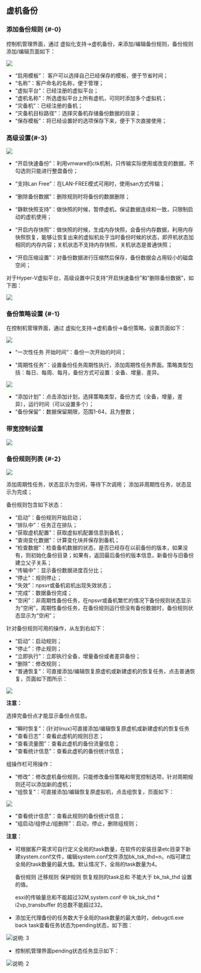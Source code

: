 ## 虚机备份

### 添加备份规则 {#-0}

控制机管理界面，通过 虚拟化支持-&gt;虚机备份，来添加/编辑备份规则，备份规则添加/编辑页面如下：

![](/assets/V7.1.2019011501.png)

*   “启用模板”： 客户可以选择自己已经保存的模板，便于节省时间；
*   “名称”：客户命名的名称，便于管理；
*   “虚拟平台”：已经注册的虚拟平台；
*   “虚机名称”：所选虚拟平台上所有虚机，可同时添加多个虚拟机；
*   “灾备机”：已经注册的备机；
*   “灾备机目标路径”：选择灾备机存储备份数据的目录；
*   “保存模板”：将已经设置好的选项保存下来，便于下次直接使用；


### 高级设置{#-3}

![](/assets/V7.120190325122449.png)

* “开启快速备份”：利用vmware的ctk机制，只传输实际使用或改变的数据，不勾选则只能进行整盘备份；

* “支持Lan Free”：在LAN-FREE模式可用时，使用san方式传输；

* “删除备份数据”：删除规则时将备份的数据删除；

* “静默快照支持”：做快照的时候，暂停虚机，保证数据连续和一致，只限制启动的虚机使用；

* “开启内存快照”：做快照的时候，生成内存快照，会备份内存数据，利用内存快照恢复，能够让恢复出来的虚拟机处于当时备份时候的状态，即开机状态加相同的内存内容；关机状态不支持内存快照，关机状态是普通快照；

* “开启压缩设置”：对备份数据进行压缩然后保存，备份数据会占用较小的磁盘空间；

对于Hyper-V虚拟平台，高级设置中只支持“开启快速备份”和“删除备份数据”，如下图：

![](/assets/V7.220190628135234.png)



### 备份策略设置 {#-1}

在控制机管理界面，通过 虚拟化支持-&gt;虚机备份-&gt;备份策略，设置页面如下：

![](/assets/V7.1.2019011503.png)

* “一次性任务 开始时间”：备份一次开始的时间；

* “周期性任务”：设置备份任务周期性执行，添加周期性任务界面。策略类型包括：每日、每周、每月，备份方式可设置：全备、增量、差异。

![](/assets/V7.1.20190325102314.png)

* “添加计划”：点击添加计划，选择策略类型，备份方式（全备，增量，差异），运行时间（可以设置多个）； 
* “备份保留”：数据保留期限，范围1-64，且为整数；

### 带宽控制设置 

![](/assets/V7.1.2019011505.png)


### 备份规则列表 {#-2}

![](/assets/V7.120190510162904.png)

添加周期性任务，状态显示为空闲，等待下次调用；
添加非周期性任务，状态显示为完成；

备份规则包含如下状态：

* “启动”：备份规则开始启动；
* “排队中”：任务正在排队；
* “获取虚机配置”：获取虚拟机配置信息到备机；
* “查询变化数据”：计算变化块并保存到备机；
* “检查数据”：检查备机数据的状态，是否已经存在以前备份的版本，如果没有，则初始化备份目录；如果有，返回最后备份的版本信息，新备份与旧备份建立父子关系；
* “传输中”：显示备份数据进度百分比；
* “停止”：规则停止；
* “失效”：npsvr或备机宕机出现失效状态；
* “完成”：数据备份完成；
* “空闲”：非周期性备份任务，在npsvr或备机繁忙的情况下备份规则状态显示为“空闲”，周期性备份任务，在备份规则运行但没有备份数据时，备份规则状态显示为“空闲”；


针对备份规则可用的操作，从左到右如下：

*   “启动”：启动规则；
*   “停止”：停止规则；
*   “立即执行”：立即执行全备，增量备份或者差异备份；
*   “删除”：修改规则；
*   “普通恢复”：可直接添加/编辑恢复原虚机或新建虚机的恢复任务，点击普通恢复，页面如下图所示：

![](/assets/V7.1.2019011507.png)

**注意：**

选择完备份点才能显示备份点信息。

*   “瞬时恢复”：(针对linux)可直接添加/编辑恢复原虚机或新建虚机的恢复任务
*   “查看日志”：查看此虚机的规则日志；
*   “查看流量图”：查看此虚机的备份流量信息；
*   “查看统计信息”：查看此虚机的备份统计信息；

组操作栏可用操作：
*   “修改”：修改虚机备份规则，只能修改备份策略和带宽控制选项，针对周期规则还可以添加新的虚机；
*   “组恢复”：可直接添加/编辑恢复原虚拟机，点击组恢复，页面如下：

![](/assets/V7.1.2019011508.png)

* “查看统计信息”：查看此规则的备份统计信息；
* “组启动/组停止/组删除”：启动，停止，删除组规则；

**注意**：

*  可根据客户需求可自行定义全局的task数量，在软件的安装目录etc目录下新建system.conf文件，编辑system.conf文件添加bk_tsk_thd=n，n指可建立全局的task数量的最大值。默认情况下，全局的task数量为4。

   备份规则 迁移规则 保护规则 恢复规则的task总和 不能大于 bk_tsk_thd 设置的值。
   
   esxi的传输量总和不能超过32M,system.conf  中  bk_tsk_thd * i2vp_transbuffer 的总数不能超过32。

*  添加无代理备份的任务数大于全局的task数量的最大值时，debugctl.exe back task查看任务状态为pending状态，如下图：

![说明: 3](/assets/V6.036973.png)

*  控制机管理界面pending状态任务显示如下：

![说明: 2](/assets/V7.036999.png)
